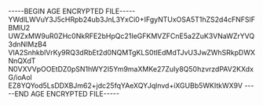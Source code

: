 -----BEGIN AGE ENCRYPTED FILE-----
YWdlLWVuY3J5cHRpb24ub3JnL3YxCi0+IFgyNTUxOSA5T1hZS2d4cFNFSlFBMlU2
UWZxMW9uR0ZHc0NkRFE2bHpQc21IeGFKMVZFCnE5a2ZuK3VNaWZrYVQ3dnNIMzB4
VlA2SnhkblVrKy9RQ3dRbEt2d0NQMTgKLS0tIEdMdTJvU3JwZWhSRkpDWXNnQXdT
N0VXVVpOOEtDZ0pSN1hWY2I5Ym9maXMKe27ZuIy8Q50hzvrzdPAV2KXdxG/ioAol
EZ8YQYod5LsDDXBJm62+jdc25fqYAeXQYJqlnvd+iXGUBb5WKItkWX9V
-----END AGE ENCRYPTED FILE-----
